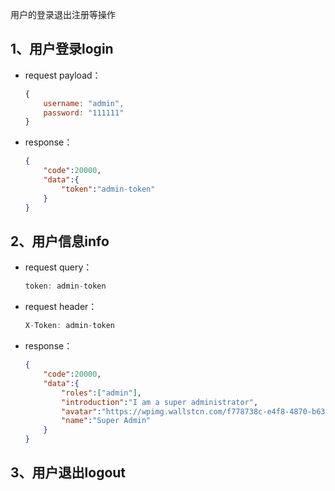 用户的登录退出注册等操作

## 1、用户登录login

- request payload：

  ```js
  {
      username: "admin",
      password: "111111"
  }
  ```

- response：

  ```json
  {
      "code":20000,
      "data":{
          "token":"admin-token"
      }
  }
  ```

  

## 2、用户信息info

- request query：

  ```js
  token: admin-token
  ```

- request header：

  ```js
  X-Token: admin-token
  ```

- response：

  ```json
  {
      "code":20000,
      "data":{
          "roles":["admin"],
          "introduction":"I am a super administrator",
          "avatar":"https://wpimg.wallstcn.com/f778738c-e4f8-4870-b634-56703b4acafe.gif",
          "name":"Super Admin"
      }
  }
  ```

## 3、用户退出logout